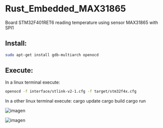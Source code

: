 # Rust_Embedded_MAX31865
Board STM32F401RET6 reading temperature using sensor MAX31865 with SPI1

## Install:
```sh
sudo apt-get install gdb-multiarch openocd
```

## Execute:
In a linux terminal execute:
```sh
openocd -f interface/stlink-v2-1.cfg -f target/stm32f4x.cfg
```

In a other linux terminal execute:
cargo update
cargo build
cargo run

![imagen](https://github.com/erhnam/Rust_Embedded_MAX31865/assets/9365733/81256931-2165-41ef-8f13-fc184c126a57)

![imagen](https://github.com/erhnam/Rust_Embedded_MAX31865/assets/9365733/4f239804-cb13-417a-acf7-1776ed5b1f15)
